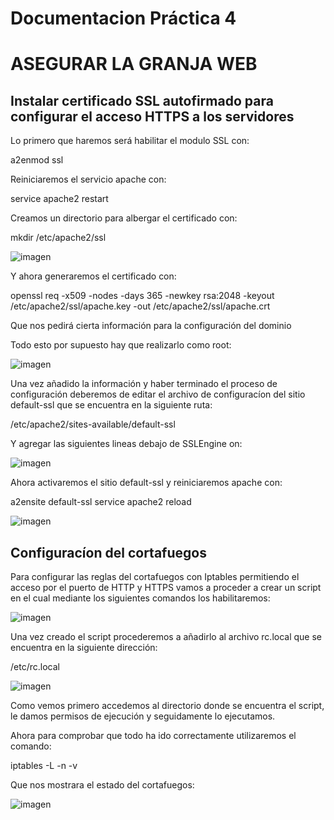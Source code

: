 # Documentacion Práctica 4 #
# ASEGURAR LA GRANJA WEB #

## Instalar certificado SSL autofirmado para configurar el acceso HTTPS a los servidores

Lo primero que haremos será habilitar el modulo SSL con:

a2enmod ssl

Reiniciaremos el servicio apache con:

service apache2 restart

Creamos un directorio para albergar el certificado con:

mkdir /etc/apache2/ssl

![imagen](https://github.com/AntonioJA/SWAP1617/blob/master/Pr%C3%A1ctica4/Captura1.png)

Y ahora generaremos el certificado con:

openssl req -x509 -nodes -days 365 -newkey rsa:2048 -keyout /etc/apache2/ssl/apache.key -out /etc/apache2/ssl/apache.crt

Que nos pedirá cierta información para la configuración del dominio

Todo esto por supuesto hay que realizarlo como root:

![imagen](https://github.com/AntonioJA/SWAP1617/blob/master/Pr%C3%A1ctica4/Captura2.png)

Una vez añadido la información y haber terminado el proceso de configuración deberemos de editar el archivo de configuracíon del sitio default-ssl que se encuentra en la siguiente ruta:

/etc/apache2/sites-available/default-ssl

Y agregar las siguientes lineas debajo de SSLEngine on:

![imagen](https://github.com/AntonioJA/SWAP1617/blob/master/Pr%C3%A1ctica4/Captura3.png)

Ahora activaremos el sitio default-ssl y reiniciaremos apache con:

a2ensite default-ssl
service apache2 reload

![imagen](https://github.com/AntonioJA/SWAP1617/blob/master/Pr%C3%A1ctica4/Captura4.png)

## Configuracíon del cortafuegos

Para configurar las reglas del cortafuegos con Iptables permitiendo el acceso por el puerto de HTTP y HTTPS vamos a proceder a crear un script en el cual mediante los siguientes comandos los habilitaremos:

![imagen](https://github.com/AntonioJA/SWAP1617/blob/master/Pr%C3%A1ctica4/ScriptIPTables.png)

Una vez creado el script procederemos a añadirlo al archivo rc.local que se encuentra en la siguiente dirección:

/etc/rc.local

![imagen](https://github.com/AntonioJA/SWAP1617/blob/master/Pr%C3%A1ctica4/ArchivoRcLocal.png)

Como vemos primero accedemos al directorio donde se encuentra el script, le damos permisos de ejecución y seguidamente lo ejecutamos.

Ahora para comprobar que todo ha ido correctamente utilizaremos el comando:

iptables -L -n -v

Que nos mostrara el estado del cortafuegos:

![imagen](https://github.com/AntonioJA/SWAP1617/blob/master/Pr%C3%A1ctica4/IptablesFuncionando.png)
